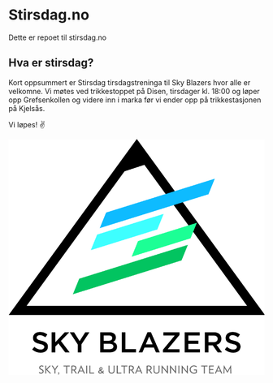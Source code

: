 # Stirsdag.no
Dette er repoet til stirsdag.no

## Hva er stirsdag?

Kort oppsummert er Stirsdag tirsdagstreninga til Sky Blazers hvor alle er velkomne. Vi møtes ved trikkestoppet på Disen, tirsdager kl. 18:00 og løper opp Grefsenkollen og videre inn i marka før vi ender opp på trikkestasjonen på Kjelsås.

Vi løpes! ✌️

![Sky Blazers Logo](/assets/media/symbols/skyblazerslogo.png)

